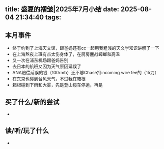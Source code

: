 title: 盛夏的褶皱|2025年7月小结
date: 2025-08-04 21:34:40
tags:
---
## 本月事件

- 终于约到了上海天文馆，跟爸妈还有cc一起用我粗浅的天文学知识讲解了一下
- 在上海熬夜上班有点太伤身体了，在厨房鏖战蟑螂和高温
- 又一次在浦东机场跟爸妈告别
- 去日本的航班又因为天气原因延误了
- ANA赔偿延误的钱（100rmb）还不够Chase扣incoming wire fee的（15刀）
- 在东京也碰到台风天气，不过我在箱根
- 箱根碰到下雨和大雾，先是登山缆车停运，再是



## 买了什么/新的尝试

- 


## 读/听/玩了什么

- 